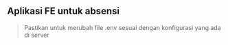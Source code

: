 ## Aplikasi FE untuk absensi

> Pastikan untuk merubah file .env sesuai dengan konfigurasi yang ada di server
